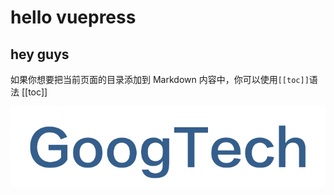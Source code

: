 # hello vuepress
## hey guys

如果你想要把当前页面的目录添加到 Markdown 内容中，你可以使用`[[toc]]`语法
[[toc]]

![VuePress Logo](images/logo.png)